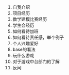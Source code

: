 1. 自我介绍
2. 项目经历
3. 数学建模比赛经历
4. 学生会经历
5. 如何看待加班
6. 如何看待责任感，举个例子
7. 个人兴趣爱好
8. base的看法
9. 玩什么游戏
10. 对于游戏中台部门的了解
11. 反问